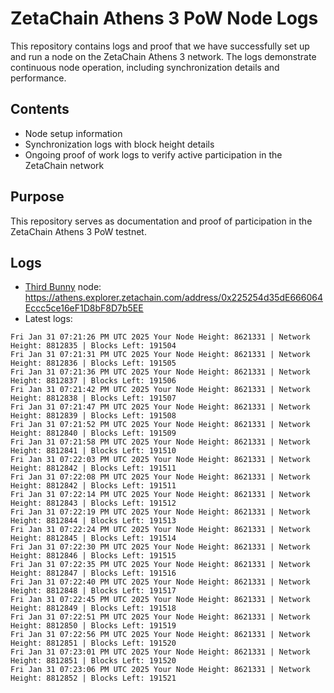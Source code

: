 # ZetaChain Athens 3 PoW Node Logs
This repository contains logs and proof that we have successfully set up and run a node on the ZetaChain Athens 3 network. The logs demonstrate continuous node operation, including synchronization details and performance.

## Contents
- Node setup information
- Synchronization logs with block height details
- Ongoing proof of work logs to verify active participation in the ZetaChain network

## Purpose
This repository serves as documentation and proof of participation in the ZetaChain Athens 3 PoW testnet.

## Logs

- [Third Bunny](https://thirdbunny.xyz/) node: https://athens.explorer.zetachain.com/address/0x225254d35dE666064Eccc5ce16eF1D8bF8D7b5EE
- Latest logs:
```
Fri Jan 31 07:21:26 PM UTC 2025 Your Node Height: 8621331 | Network Height: 8812835 | Blocks Left: 191504
Fri Jan 31 07:21:31 PM UTC 2025 Your Node Height: 8621331 | Network Height: 8812836 | Blocks Left: 191505
Fri Jan 31 07:21:36 PM UTC 2025 Your Node Height: 8621331 | Network Height: 8812837 | Blocks Left: 191506
Fri Jan 31 07:21:42 PM UTC 2025 Your Node Height: 8621331 | Network Height: 8812838 | Blocks Left: 191507
Fri Jan 31 07:21:47 PM UTC 2025 Your Node Height: 8621331 | Network Height: 8812839 | Blocks Left: 191508
Fri Jan 31 07:21:52 PM UTC 2025 Your Node Height: 8621331 | Network Height: 8812840 | Blocks Left: 191509
Fri Jan 31 07:21:58 PM UTC 2025 Your Node Height: 8621331 | Network Height: 8812841 | Blocks Left: 191510
Fri Jan 31 07:22:03 PM UTC 2025 Your Node Height: 8621331 | Network Height: 8812842 | Blocks Left: 191511
Fri Jan 31 07:22:08 PM UTC 2025 Your Node Height: 8621331 | Network Height: 8812842 | Blocks Left: 191511
Fri Jan 31 07:22:14 PM UTC 2025 Your Node Height: 8621331 | Network Height: 8812843 | Blocks Left: 191512
Fri Jan 31 07:22:19 PM UTC 2025 Your Node Height: 8621331 | Network Height: 8812844 | Blocks Left: 191513
Fri Jan 31 07:22:24 PM UTC 2025 Your Node Height: 8621331 | Network Height: 8812845 | Blocks Left: 191514
Fri Jan 31 07:22:30 PM UTC 2025 Your Node Height: 8621331 | Network Height: 8812846 | Blocks Left: 191515
Fri Jan 31 07:22:35 PM UTC 2025 Your Node Height: 8621331 | Network Height: 8812847 | Blocks Left: 191516
Fri Jan 31 07:22:40 PM UTC 2025 Your Node Height: 8621331 | Network Height: 8812848 | Blocks Left: 191517
Fri Jan 31 07:22:45 PM UTC 2025 Your Node Height: 8621331 | Network Height: 8812849 | Blocks Left: 191518
Fri Jan 31 07:22:51 PM UTC 2025 Your Node Height: 8621331 | Network Height: 8812850 | Blocks Left: 191519
Fri Jan 31 07:22:56 PM UTC 2025 Your Node Height: 8621331 | Network Height: 8812851 | Blocks Left: 191520
Fri Jan 31 07:23:01 PM UTC 2025 Your Node Height: 8621331 | Network Height: 8812851 | Blocks Left: 191520
Fri Jan 31 07:23:06 PM UTC 2025 Your Node Height: 8621331 | Network Height: 8812852 | Blocks Left: 191521
```
